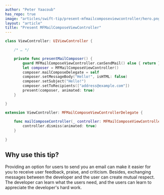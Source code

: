 ```yaml
---
author: "Peter Yaacoub"
has_repo: true
image: "articles/swift-tip/present-mfmailcomposeviewcontroller/hero.png"
layout: "article"
title: "Present MFMailComposeViewController"
---
```


```swift
class ViewController: UIViewController {

	/* … */

	private func presentMailComposer() {
		guard MFMailComposeViewController.canSendMail() else { return }
		let composer = MFMailComposeViewController()
		composer.mailComposeDelegate = self
		composer.setMessageBody("Hello!", isHTML: false)
		composer.setSubject("Hello!")
		composer.setToRecipients(["address@example.com"])
		present(composer, animated: true)
	}

}

extension ViewController: MFMailComposeViewControllerDelegate {
	
	func mailComposeController(_ controller: MFMailComposeViewController, didFinishWith result: MFMailComposeResult, error: Error?) {
		controller.dismiss(animated: true)
	}
	
}
```

## Why use this tip?

Providing an option for users to send you an email can make it easier for you to receive user feedback, praise, and criticism. Besides, exchanging messages between the developer and the user can create mutual respect. The developer can learn what the users need, and the users can learn to appreciate the developer's hard work.
